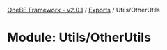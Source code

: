 [OneBE Framework - v2.0.1](../README.md) / [Exports](../modules.md) / Utils/OtherUtils

# Module: Utils/OtherUtils
